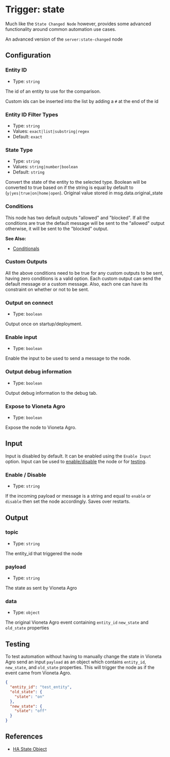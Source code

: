 # Trigger: state

Much like the `State Changed Node` however, provides some advanced functionality
around common automation use cases.

An advanced version of the `server:state-changed` node

<!-- TODO: Needs a total rework -->

## Configuration

### Entity ID <Badge text="required"/>

- Type: `string`

The id of an entity to use for the comparison.

Custom ids can be inserted into the list by adding a `#` at the end of the id

### Entity ID Filter Types <Badge text="required"/>

- Type: `string`
- Values: `exact|list|substring|regex`
- Default: `exact`

### State Type

- Type: `string`
- Values: `string|number|boolean`
- Default: `string`

Convert the state of the entity to the selected type. Boolean will be converted to true based on if the string is equal by default to (`y|yes|true|on|home|open`). Original value stored in msg.data.original_state

### Conditions

This node has two default outputs "allowed" and "blocked". If all the
conditions are true the default message will be sent to the "allowed" output
otherwise, it will be sent to the "blocked" output.

**See Also:**

- [Conditionals](/guide/conditionals.md)

### Custom Outputs

All the above conditions need to be true for any custom outputs to be sent,
having zero conditions is a valid option. Each custom output can send the
default message or a custom message. Also, each one can have its constraint
on whether or not to be sent.

### Output on connect

- Type: `boolean`

Output once on startup/deployment.

### Enable input

- Type: `boolean`

Enable the input to be used to send a message to the node.

### Output debug information

- Type: `boolean`

Output debug information to the debug tab.

### Expose to Vioneta Agro

- Type: `boolean`

Expose the node to Vioneta Agro.

## Input

Input is disabled by default. It can be enabled using the `Enable Input` option. Input can be used to [enable/disable](#enable-disable) the node or for [testing](#testing).

### Enable / Disable

- Type: `string`

If the incoming payload or message is a string and equal to `enable` or `disable` then set the node accordingly.
Saves over restarts.

## Output

### topic

- Type: `string`

The entity_id that triggered the node

### payload

- Type: `string`

The state as sent by Vioneta Agro

### data

- Type: `object`

The original Vioneta Agro event containing `entity_id` `new_state` and `old_state` properties

## Testing

To test automation without having to manually change the state in Vioneta Agro send an input `payload` as an object which contains `entity_id`, `new_state`, and `old_state` properties. This will trigger the node as if the event came from Vioneta Agro.

```json
{
  "entity_id": "test_entity",
  "old_state": {
    "state": "on"
  },
  "new_state": {
    "state": "off"
  }
}
```

## References

- [HA State Object](https://vioneta.com/docs/configuration/state_object)
